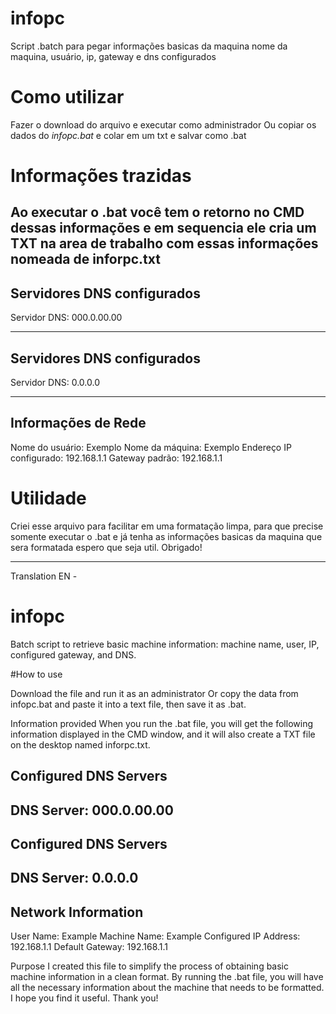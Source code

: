 # infopc
Script .batch para pegar informações basicas da maquina nome da maquina, usuário, ip, gateway e dns configurados


# Como utilizar

Fazer o download do arquivo e executar como administrador
Ou copiar os dados do _infopc.bat_ e colar em um txt e salvar como .bat

# Informações trazidas

Ao executar o .bat você tem o retorno no CMD dessas informações e em sequencia ele cria um TXT na area de trabalho com essas informações nomeada de inforpc.txt
------------------------------ 
Servidores DNS configurados 
------------------------------ 
Servidor DNS: 000.0.00.00 
 
------------------------------ 
Servidores DNS configurados 
------------------------------ 
Servidor DNS: 0.0.0.0
 
------------------------------ 
Informações de Rede 
------------------------------ 
Nome do usuário: Exemplo 
Nome da máquina: Exemplo 
Endereço IP configurado: 192.168.1.1
Gateway padrão: 192.168.1.1 

# Utilidade

Criei esse arquivo para facilitar em uma formatação limpa, para que precise somente executar o .bat e já tenha as informações basicas da maquina que sera formatada
espero que seja util. Obrigado!

-----------------------------------------------------------------------------------------------------------

 Translation EN -

# infopc
Batch script to retrieve basic machine information: machine name, user, IP, configured gateway, and DNS.

#How to use

Download the file and run it as an administrator
Or copy the data from infopc.bat and paste it into a text file, then save it as .bat.

Information provided
When you run the .bat file, you will get the following information displayed in the CMD window, and it will also create a TXT file on the desktop named inforpc.txt.

Configured DNS Servers
------------------------------
DNS Server: 000.0.00.00
------------------------------

Configured DNS Servers
------------------------------
DNS Server: 0.0.0.0
------------------------------

Network Information
------------------------------
User Name: Example
Machine Name: Example
Configured IP Address: 192.168.1.1
Default Gateway: 192.168.1.1

Purpose
I created this file to simplify the process of obtaining basic machine information in a clean format. By running the .bat file, you will have all the necessary information 
about the machine that needs to be formatted. I hope you find it useful. Thank you!

